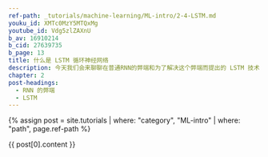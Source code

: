 ```yaml
---
ref-path: _tutorials/machine-learning/ML-intro/2-4-LSTM.md
youku_id: XMTc0MzY5MTQxMg
youtube_id: Vdg5zlZAXnU
b_av: 16910214
b_cid: 27639735
b_page: 13
title: 什么是 LSTM 循环神经网络
description: 今天我们会来聊聊在普通RNN的弊端和为了解决这个弊端而提出的 LSTM 技术. LSTM 是 long-short term memory 的简称, 中文叫做 长短期记忆. 是当下最流行的 RNN 形式之一.
chapter: 2
post-headings:
  - RNN 的弊端
  - LSTM
---
```


{% assign post = site.tutorials | where: "category", "ML-intro" | where: "path", page.ref-path %}

{{ post[0].content }}